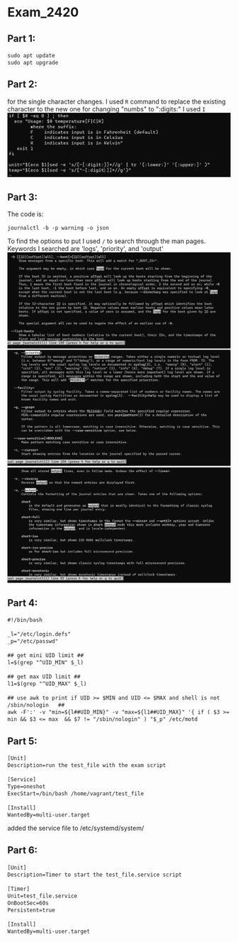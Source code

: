 # Exam_2420
## Part 1:
```
sudo apt update
sudo apt upgrade
```
## Part 2:

for the single character changes. I used `R` command to replace the existing character to the new one
for changing "numbs" to ":digits:" I used `I`
<br>![](Images/vim1.PNG)

## Part 3:
The code is:
```
journalctl -b -p warning -o json
```
To find the options to put I used `/` to search through the man pages. Keywords I searched are 'logs', 'priority', and 'output'
![](Images/Part3-1.PNG)
![](Images/Part3-2.PNG)
![](Images/Part3-3.PNG)

## Part 4:
```
#!/bin/bash

_l="/etc/login.defs"
_p="/etc/passwd"

## get mini UID limit ##
l=$(grep "^UID_MIN" $_l)

## get max UID limit ##
l1=$(grep "^UID_MAX" $_l)

## use awk to print if UID >= $MIN and UID <= $MAX and shell is not /sbin/nologin   ##
awk -F':' -v "min=${l##UID_MIN}" -v "max=${l1##UID_MAX}" '{ if ( $3 >= min && $3 <= max  && $7 != "/sbin/nologin" ) "$_p" /etc/motd
```

## Part 5:
```
[Unit]
Description=run the test_file with the exam script

[Service]
Type=oneshot
ExecStart=/bin/bash /home/vagrant/test_file

[Install]
WantedBy=multi-user.target
```

added the service file to /etc/systemd/system/

## Part 6:
```
[Unit]
Description=Timer to start the test_file.service script

[Timer]
Unit=test_file.service
OnBootSec=60s
Persistent=true

[Install]
WantedBy=multi-user.target
```
